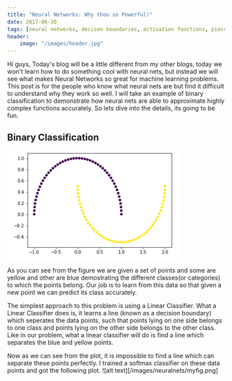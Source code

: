 ```yaml
---
title: "Neural Networks: Why thou so Powerful!"
date: 2017-06-30
tags: [neural networks, decison boundaries, activation functions, piecewise linear]
header:
    image: "/images/header.jpg"
---
```


Hi guys, Today's blog will be a little different from my other blogs, today we won't learn how to do something cool with neural nets, but instead we will see what makes Neural Networks so great for machine learning problems. This post is for the people who know what neural nets are but find it difficult to understand why they work so well. I will take an example of binary classification to demonstrate how neural nets are able to approximate highly complex functions accurately. So lets dive into the details, its going to be fun.

## Binary Classification
![alt text](/images/neuralnets/data.png)

As you can see from the figure we are given a set of points and some are yellow and other are blue demostrating the different classes(or categories) to which the points belong. Our job is to learn from this data so that given a new point we can predict its class accurately.

The simplest approach to this problem is using a Linear Classifier. What a Linear Classifier does is, it learns a line (known as a decision boundary) which seperates the data points, such that points lying on one side belongs to one class and points lying on the other side belongs to the other class. Like in our problem, what a linear classifier will do is find a line which separates the blue and yellow points.

Now as we can see from the plot, it is impossible to find a line which can separate these points perfectly. I trained a softmax classifier on these data points and got the following plot.
![alt text][/images/neuralnets/myfig.png]